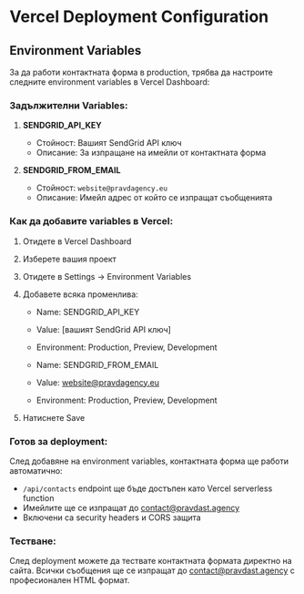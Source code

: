 # Vercel Deployment Configuration

## Environment Variables

За да работи контактната форма в production, трябва да настроите следните environment variables в Vercel Dashboard:

### Задължителни Variables:

1. **SENDGRID_API_KEY**
   - Стойност: Вашият SendGrid API ключ
   - Описание: За изпращане на имейли от контактната форма

2. **SENDGRID_FROM_EMAIL**
   - Стойност: `website@pravdagency.eu`
   - Описание: Имейл адрес от който се изпращат съобщенията

### Как да добавите variables в Vercel:

1. Отидете в Vercel Dashboard
2. Изберете вашия проект
3. Отидете в Settings → Environment Variables
4. Добавете всяка променлива:
   - Name: SENDGRID_API_KEY
   - Value: [вашият SendGrid API ключ]
   - Environment: Production, Preview, Development
   
   - Name: SENDGRID_FROM_EMAIL
   - Value: website@pravdagency.eu
   - Environment: Production, Preview, Development

5. Натиснете Save

### Готов за deployment:

След добавяне на environment variables, контактната форма ще работи автоматично:
- `/api/contacts` endpoint ще бъде достъпен като Vercel serverless function
- Имейлите ще се изпращат до contact@pravdast.agency
- Включени са security headers и CORS защита

### Тестване:

След deployment можете да тествате контактната формата директно на сайта. Всички съобщения ще се изпращат до contact@pravdast.agency с професионален HTML формат.